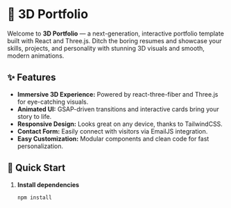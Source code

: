 # 🚀 3D Portfolio

Welcome to **3D Portfolio** — a next-generation, interactive portfolio template built with React and Three.js. Ditch the boring resumes and showcase your skills, projects, and personality with stunning 3D visuals and smooth, modern animations.

## ✨ Features

- **Immersive 3D Experience:** Powered by react-three-fiber and Three.js for eye-catching visuals.
- **Animated UI:** GSAP-driven transitions and interactive cards bring your story to life.
- **Responsive Design:** Looks great on any device, thanks to TailwindCSS.
- **Contact Form:** Easily connect with visitors via EmailJS integration.
- **Easy Customization:** Modular components and clean code for fast personalization.

## 🚦 Quick Start

1. **Install dependencies**

   ```sh
   npm install
   ```
